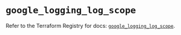# `google_logging_log_scope`

Refer to the Terraform Registry for docs: [`google_logging_log_scope`](https://registry.terraform.io/providers/hashicorp/google/6.22.0/docs/resources/logging_log_scope).
